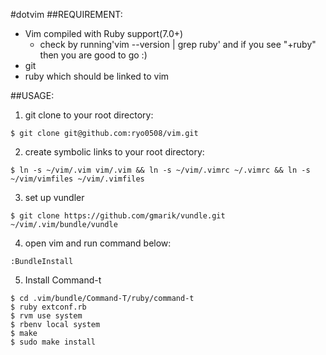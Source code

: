 #dotvim
##REQUIREMENT:
* Vim compiled with Ruby support(7.0+)
  - check by running'vim --version | grep ruby' and if you see "+ruby" then you are good to go :)
* git 
* ruby which should be linked to vim


##USAGE:
1. git clone to your root directory:  
```
$ git clone git@github.com:ryo0508/vim.git
```

2. create symbolic links to your root directory:  
```
$ ln -s ~/vim/.vim vim/.vim && ln -s ~/vim/.vimrc ~/.vimrc && ln -s ~/vim/vimfiles ~/vim/.vimfiles
```
  
3. set up vundler  
```
$ git clone https://github.com/gmarik/vundle.git ~/vim/.vim/bundle/vundle
```

4. open vim and run command below:  
```
:BundleInstall
```

5. Install Command-t  
```
$ cd .vim/bundle/Command-T/ruby/command-t
$ ruby extconf.rb
$ rvm use system
$ rbenv local system
$ make
$ sudo make install
```
